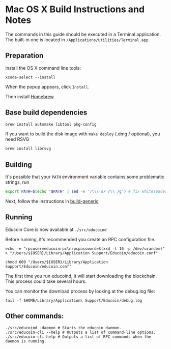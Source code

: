 Mac OS X Build Instructions and Notes
====================================
The commands in this guide should be executed in a Terminal application.
The built-in one is located in `/Applications/Utilities/Terminal.app`.

Preparation
-----------
Install the OS X command line tools:

`xcode-select --install`

When the popup appears, click `Install`.

Then install [Homebrew](https://brew.sh).

Base build dependencies
-----------------------

```bash
brew install automake libtool pkg-config
```

If you want to build the disk image with `make deploy` (.dmg / optional), you need RSVG
```bash
brew install librsvg
```

Building
--------

It's possible that your `PATH` environment variable contains some problematic strings, run
```bash
export PATH=$(echo "$PATH" | sed -e '/\\/!s/ /\\ /g') # fix whitespaces
```

Next, follow the instructions in [build-generic](build-generic.md)

Running
-------

Educoin Core is now available at `./src/educoind`

Before running, it's recommended you create an RPC configuration file.

    echo -e "rpcuser=educoinrpc\nrpcpassword=$(xxd -l 16 -p /dev/urandom)" > "/Users/${USER}/Library/Application Support/Educoin/educoin.conf"

    chmod 600 "/Users/${USER}/Library/Application Support/Educoin/educoin.conf"

The first time you run educoind, it will start downloading the blockchain. This process could take several hours.

You can monitor the download process by looking at the debug.log file:

    tail -f $HOME/Library/Application\ Support/Educoin/debug.log

Other commands:
-------

    ./src/educoind -daemon # Starts the educoin daemon.
    ./src/educoin-cli --help # Outputs a list of command-line options.
    ./src/educoin-cli help # Outputs a list of RPC commands when the daemon is running.
